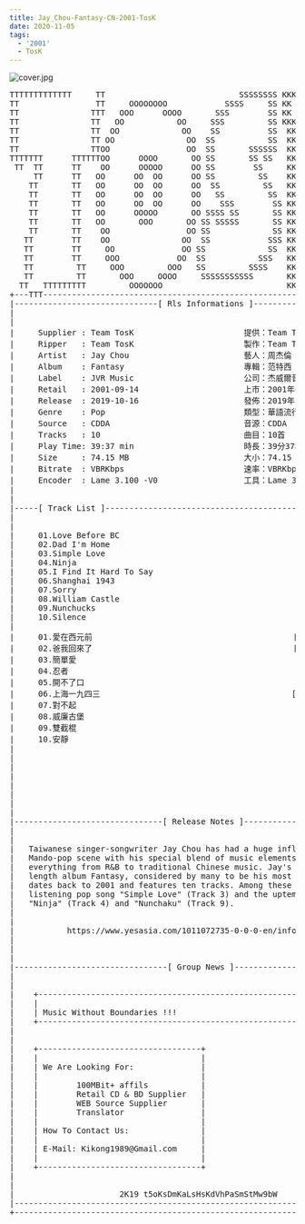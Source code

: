 ```yaml
---
title: Jay_Chou-Fantasy-CN-2001-TosK
date: 2020-11-05
tags:
  - '2001'
  - TosK
---
```


![cover.jpg](https://goindex.65style.workers.dev/3:/Music/Jay_Chou-Fantasy-CN-2001-TosK/00-jay_chou-fantasy-cn-2001-tosk-cover.jpg)


<retrotxt v-slot>
<pre class="has-text-plain text-1x font-ibm_vga_8x16">TTTTTTTTTTTTT     TT                            SSSSSSSS KKKKKK    KKKK    KKKKKKK
TT                TT     OOOOOOOO            SSSS     SS KK        KKKK        KK
TT               TTT   OOO      OOOO       SSS        SS KK        KKK         KK
TT               TT   OO           OO     SSS         SS KKK       KKK        KK
TT               TT  OO             OO    SS          SS  KK       KK        KK
TT               TT OO               OO  SS           SS  KK                KK
TT               TTOO                OO  SS       SSSSSS  KK                KK
TTTTTTT      TTTTTTOO      OOOO       OO SS       SS SS   KK               KK
 TT  TT      TT    OO      OOOOO      OO SS        SS     KK              KK
     TT      TT   OO      OO  OO      OO SS         SS    KK              KK
    TT       TT   OO      OO  OO      OO  SS         SS   KK               KK
    TT       TT   OO      OO  OO      OO   SS         SS  KK                KK
    TT       TT   OO      OO  OO      OO    SSS        SS KK                 KK
    TT       TT   OO      OOOOO       OO SSSS SS       SS KK                  KK
    TT       TT   OO       OOO       OO SS SSSSS       SS KK                   KK
    TT       TT    OO                OO SS             SS KK       KK           KK
   TT        TT    OO               OO  SS            SSS KK      KKKK         KK
   TT        TT     OO              OO SS             SS  KK      KK KK       KK
   TT        TT     OOO            OO  SS           SSS   KK      KK  KK    KKK
   TT         TT     OOO         OOO   SS         SSSS    KK       KK  KK  KKK
   TT         TT       OOO     OOOO     SSSSSSSSSSS       KK KKKKKKKK  KK KKK
  TT   TTTTTTTTT         OOOOOOO                          KKKK          KKKK
+---TTT-----------------------------------------------------------------KKK----+
|------------------------------[ Rls Informations ]----------------------------|
|                                                                              |
|                                                                              |
|     Supplier : Team TosK                       提供：Team TosK               |
|     Ripper   : Team TosK                       製作：Team TosK               |
|     Artist   : Jay Chou                        藝人：周杰倫                  |
|     Album    : Fantasy                         專輯：范特西                  |
|     Label    : JVR Music                       公司：杰威爾音樂              |
|     Retail   : 2001-09-14                      上市：2001年09月14日          |
|     Release  : 2019-10-16                      發佈：2019年10月16日          |
|     Genre    : Pop                             類型：華語流行                |
|     Source   : CDDA                            音源：CDDA                    |
|     Tracks   : 10                              曲目：10首                    |
|     Play Time: 39:37 min                       時長：39分37秒                |
|     Size     : 74.15 MB                        大小：74.15 MB                |
|     Bitrate  : VBRKbps                         速率：VBRKbps                 |
|     Encoder  : Lame 3.100 -V0                  工具：Lame 3.100 -V0          |
|                                                                              |
|                                                                              |
|-----[ Track List ]-----------------------------------------------------------|
|                                                                              |
|                                                                              |
|     01.Love Before BC                                      [03:54]           |
|     02.Dad I'm Home                                        [03:56]           |
|     03.Simple Love                                         [04:31]           |
|     04.Ninja                                               [02:39]           |
|     05.I Find It Hard To Say                               [04:45]           |
|     06.Shanghai 1943                                       [03:16]           |
|     07.Sorry                                               [03:45]           |
|     08.William Castle                                      [03:56]           |
|     09.Nunchucks                                           [03:21]           |
|     10.Silence                                             [05:34]           |
|                                                            -------           |
|     01.愛在西元前                                          [03:54]           |
|     02.爸我回來了                                          [03:56]           |
|     03.簡單愛                                              [04:31]           |
|     04.忍者                                                [02:39]           |
|     05.開不了口                                            [04:45]           |
|     06.上海一九四三                                        [03:16]           |
|     07.對不起                                              [03:45]           |
|     08.威廉古堡                                            [03:56]           |
|     09.雙截棍                                              [03:21]           |
|     10.安靜                                                [05:34]           |
|                                                            -------           |
|                                                             39:37 min        |
|                                                             74.15 MB         |
|                                                                              |
|                                                                              |
|                                                                              |
|                                                                              |
|                                                                              |
|-------------------------------[ Release Notes ]------------------------------|
|                                                                              |
|                                                                              |
|   Taiwanese singer-songwriter Jay Chou has had a huge influence on the       |
|   Mando-pop scene with his special blend of music elements incorporating     |
|   everything from R&amp;B to traditional Chinese music. Jay's second full-       |
|   length album Fantasy, considered by many to be his most definite release,  |
|   dates back to 2001 and features ten tracks. Among these are the easy-      |
|   listening pop song "Simple Love" (Track 3) and the uptempo fast tracks     |
|   "Ninja" (Track 4) and "Nunchaku" (Track 9).                                |
|                                                                              |
|                                                                              |
|           https://www.yesasia.com/1011072735-0-0-0-en/info.html              |
|                                                                              |
|                                                                              |
|                                                                              |
|--------------------------------[ Group News ]--------------------------------|
|                                                                              |
|                                                                              |
|    +--------------------------------------------------------------------+    |
|    |                                                                    |    |
|    | Music Without Boundaries !!!                                       |    |
|    +--------------------------------------------------------------------+    |
|                                                                              |
|                                                                              |
|    +----------------------------------+                                      |
|    |                                  |                                      |
|    | We Are Looking For:              |                                      |
|    |                                  |                                      |
|    |        100MBit+ affils           |                                      |
|    |        Retail CD &amp; BD Supplier   |                                      |
|    |        WEB Source Supplier       |                                      |
|    |        Translator                |                                      |
|    |                                  |                                      |
|    | How To Contact Us:               |                                      |
|    |                                  |                                      |
|    | E-Mail: Kikong1989@Gmail.com     |                                      |
|    |                                  |                    RlS No. 1655      |
|    +----------------------------------+                                      |
|                                                                              |
|                                                                              |
|                      2K19 t5oKsDmKaLsHsKdVhPaSmStMw9bW                       |
|------------------------------------------------------------------------------|
+------------------------------------------------------------------------------+
<span class="dos-cursor">_</span></pre>
</retrotxt>

<a-player 
    :options="{
        audio: [
          {
            name: '愛在西元前',
            artist: '周杰倫',
            url: 'https://goindex.65style.workers.dev/3:/Music/Jay_Chou-Fantasy-CN-2001-TosK/01-jay_chou-love_before_bc-tosk.mp3',
            cover: 'https://goindex.65style.workers.dev/3:/Music/Jay_Chou-Fantasy-CN-2001-TosK/00-jay_chou-fantasy-cn-2001-tosk-cover.jpg',
            theme: '#ebd0c2'
          },
        ]
    }"
/>


<download url="https://mirrorace.org/m/3HS94"/>


